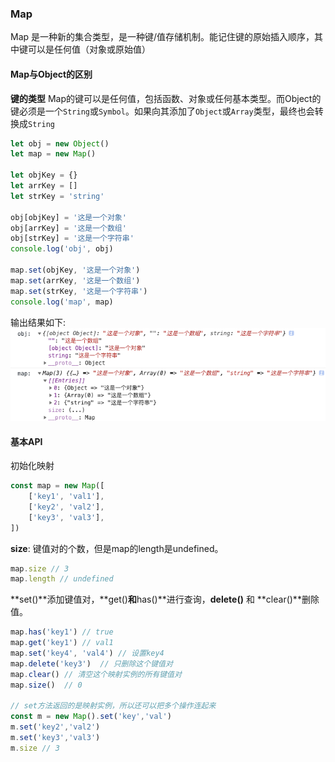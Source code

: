 ### Map
Map 是一种新的集合类型，是一种键/值存储机制。能记住键的原始插入顺序，其中键可以是任何值（对象或原始值）

#### Map与Object的区别
**键的类型**
Map的键可以是任何值，包括函数、对象或任何基本类型。而Object的键必须是一个`String`或`Symbol`。如果向其添加了`Object`或`Array`类型，最终也会转换成`String`
```javascript
let obj = new Object()
let map = new Map()

let objKey = {}
let arrKey = []
let strKey = 'string'

obj[objKey] = '这是一个对象'
obj[arrKey] = '这是一个数组'
obj[strKey] = '这是一个字符串'
console.log('obj', obj)

map.set(objKey, '这是一个对象')
map.set(arrKey, '这是一个数组')
map.set(strKey, '这是一个字符串')
console.log('map', map)
```
输出结果如下:
![avatar](./images/map-01.png)

#### 基本API
初始化映射
```javascript
const map = new Map([
    ['key1', 'val1'],
    ['key2', 'val2'],
    ['key3', 'val3'],
])
```
**size**: 键值对的个数，但是map的length是undefined。
```javascript
map.size // 3
map.length // undefined
```
**set()**添加键值对，**get()**和**has()**进行查询，**delete()** 和 **clear()**删除值。

```javascript
map.has('key1') // true
map.get('key1') // val1
map.set('key4', 'val4') // 设置key4
map.delete('key3')  // 只删除这个键值对
map.clear() // 清空这个映射实例的所有键值对
map.size()  // 0

// set方法返回的是映射实例，所以还可以把多个操作连起来
const m = new Map().set('key','val')
m.set('key2','val2')
m.set('key3','val3')
m.size // 3
```